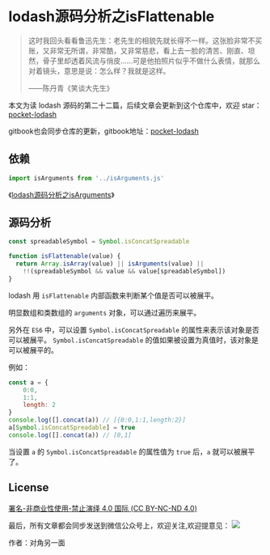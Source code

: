 # lodash源码分析之isFlattenable

> 这时我回头看看鲁迅先生：老先生的相貌先就长得不一样。这张脸非常不买账，又非常无所谓，非常酷，又非常慈悲，看上去一脸的清苦、刚直、坦然，骨子里却透着风流与俏皮……可是他拍照片似乎不做什么表情，就那么对着镜头，意思是说：怎么样？我就是这样。
>
> ——陈丹青《笑谈大先生》

本文为读 lodash 源码的第二十二篇，后续文章会更新到这个仓库中，欢迎 star：[pocket-lodash](https://github.com/yeyuqiudeng/pocket-lodash)

gitbook也会同步仓库的更新，gitbook地址：[pocket-lodash](https://www.gitbook.com/book/yeyuqiudeng/pocket-lodash/details)

## 依赖

```javascript
import isArguments from '../isArguments.js'
```

《[lodash源码分析之isArguments](../isArguments.md)》

## 源码分析

```javascript
const spreadableSymbol = Symbol.isConcatSpreadable

function isFlattenable(value) {
  return Array.isArray(value) || isArguments(value) ||
    !!(spreadableSymbol && value && value[spreadableSymbol])
}
```

lodash 用 `isFlattenable` 内部函数来判断某个值是否可以被展平。

明显数组和类数组的 `arguments` 对象，可以通过遍历来展平。

另外在 `ES6` 中，可以设置 `Symbol.isConcatSpreadable` 的属性来表示该对象是否可以被展平。 `Symbol.isConcatSpreadable` 的值如果被设置为真值时，该对象是可以被展平的。

例如：

```javascript
const a = {
    0:0,
    1:1,
    length: 2
}
console.log([].concat(a)) // [{0:0,1:1,length:2}]
a[Symbol.isConcatSpreadable] = true
console.log([].concat(a)) // [0,1]
```

当设置 `a` 的 `Symbol.isConcatSpreadable` 的属性值为 `true` 后，`a` 就可以被展平了。

## License

[署名-非商业性使用-禁止演绎 4.0 国际 (CC BY-NC-ND 4.0)](http://creativecommons.org/licenses/by-nc-nd/4.0/)

最后，所有文章都会同步发送到微信公众号上，欢迎关注,欢迎提意见：  ![](https://raw.githubusercontent.com/yeyuqiudeng/resource/master/images/qrcode_front-end-article.jpg) 

作者：对角另一面